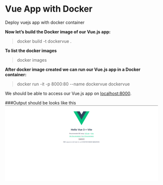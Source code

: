 # Vue App with Docker

Deploy vuejs app with docker container

**Now let’s build the Docker image of our Vue.js app:**

> docker build -t dockervue .

**To list the docker images**

> docker images

**After docker image created we can run our Vue.js app in a Docker container:**

> docker run -it -p 8000:80 --name dockervue dockervue

We should be able to access our Vue.js app on [localhost:8000](http://localhost:8000/).

###Output should be looks like this
![Preview for VueJs App](./preview.png 'This is VueJs App Preview')
